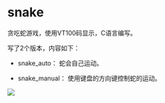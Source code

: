 # snake
贪吃蛇游戏，使用VT100码显示，C语言编写。

写了2个版本，内容如下：

* snake_auto： 蛇会自己运动。

* snake_manual： 使用键盘的方向键控制蛇的运动。

![](https://github.com/TonySudo/snake/blob/master/snake.gif)
